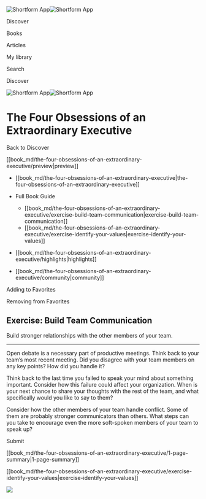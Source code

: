 ![Shortform App](/img/logo.36a2399e.svg)![Shortform App](/img/logo-dark.70c1b072.svg)

Discover

Books

Articles

My library

Search

Discover

![Shortform App](/img/logo.36a2399e.svg)![Shortform App](/img/logo-dark.70c1b072.svg)

# The Four Obsessions of an Extraordinary Executive

Back to Discover

[[book_md/the-four-obsessions-of-an-extraordinary-executive/preview|preview]]

  * [[book_md/the-four-obsessions-of-an-extraordinary-executive|the-four-obsessions-of-an-extraordinary-executive]]
  * Full Book Guide

    * [[book_md/the-four-obsessions-of-an-extraordinary-executive/exercise-build-team-communication|exercise-build-team-communication]]
    * [[book_md/the-four-obsessions-of-an-extraordinary-executive/exercise-identify-your-values|exercise-identify-your-values]]
  * [[book_md/the-four-obsessions-of-an-extraordinary-executive/highlights|highlights]]
  * [[book_md/the-four-obsessions-of-an-extraordinary-executive/community|community]]



Adding to Favorites 

Removing from Favorites 

## Exercise: Build Team Communication

Build stronger relationships with the other members of your team.

* * *

Open debate is a necessary part of productive meetings. Think back to your team’s most recent meeting. Did you disagree with your team members on any key points? How did you handle it?

Think back to the last time you failed to speak your mind about something important. Consider how this failure could affect your organization. When is your next chance to share your thoughts with the rest of the team, and what specifically would you like to say to them?

Consider how the other members of your team handle conflict. Some of them are probably stronger communicators than others. What steps can you take to encourage even the more soft-spoken members of your team to speak up?

Submit 

[[book_md/the-four-obsessions-of-an-extraordinary-executive/1-page-summary|1-page-summary]]

[[book_md/the-four-obsessions-of-an-extraordinary-executive/exercise-identify-your-values|exercise-identify-your-values]]

![](https://bat.bing.com/action/0?ti=56018282&Ver=2&mid=4474b917-a46a-42d4-b35e-a65eccfd216d&sid=1711133063fa11eebdec89a8b8ae3bbc&vid=171147a063fa11eea7440fcfeb230d96&vids=0&msclkid=N&pi=0&lg=en-US&sw=800&sh=600&sc=24&nwd=1&tl=Shortform%20%7C%20Book&p=https%3A%2F%2Fwww.shortform.com%2Fapp%2Fbook%2Fthe-four-obsessions-of-an-extraordinary-executive%2Fexercise-build-team-communication&r=&lt=317&evt=pageLoad&sv=1&rn=854464)
